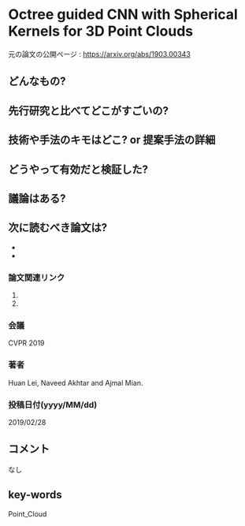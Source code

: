 # Octree guided CNN with Spherical Kernels for 3D Point Clouds

元の論文の公開ページ : https://arxiv.org/abs/1903.00343

## どんなもの?


## 先行研究と比べてどこがすごいの?

## 技術や手法のキモはどこ? or 提案手法の詳細

## どうやって有効だと検証した?

## 議論はある?

## 次に読むべき論文は?
-
-

### 論文関連リンク
1.
2.

### 会議
CVPR 2019

### 著者
Huan Lei, Naveed Akhtar and Ajmal Mian.

### 投稿日付(yyyy/MM/dd)
2019/02/28

## コメント
なし

## key-words
Point_Cloud